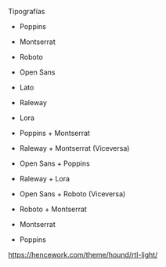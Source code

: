  Tipografías
  - Poppins
  - Montserrat
  - Roboto 
  - Open Sans
  - Lato
  - Raleway
  - Lora

  - Poppins + Montserrat
  - Raleway + Montserrat (Viceversa)
  - Open Sans + Poppins
  - Raleway + Lora
  - Open Sans + Roboto (Viceversa)
  - Roboto + Montserrat
  - Montserrat
  - Poppins


https://hencework.com/theme/hound/rtl-light/
